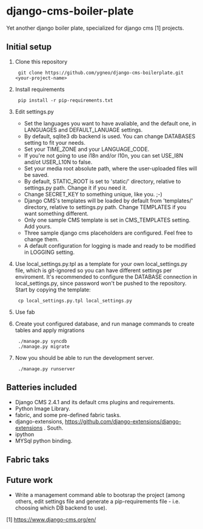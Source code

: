 django-cms-boiler-plate
=======================

Yet another django boiler plate, specialized for django cms [1] projects.

Initial setup
-------------

1. Clone this repository

        git clone https://github.com/ygneo/django-cms-boilerplate.git <your-project-name>

1. Install requirements

        pip install -r pip-requirements.txt

1. Edit settings.py
   - Set the languages you want to have avaliable, and the default one, in LANGUAGES and DEFAULT_LANUAGE settings.
   - By default, sqlite3 db backend is used. You can change DATABASES setting to fit your needs.
   - Set your TIME_ZONE and your LANGUAGE_CODE.
   - If you're not going to use i18n and/or l10n, you can set USE_I8N and/ot USER_L10N to false.
   - Set your media root absolute path, where the user-uploaded files will be saved.
   - By default, STATIC_ROOT is set to 'static/' directory, relative to settings.py path. Change it if you need it.
   - Change SECRET_KEY to something unique, like you. ;-)
   - Django CMS's templates will be loaded by default from 'templates/' directory, relative to settings.py path. Change TEMPLATES if you want something different.
   - Only one sample CMS template is set in CMS_TEMPLATES setting. Add yours.
   - Three sample django cms placeholders are configured. Feel free to change them.
   - A default configuration for logging is made and ready to be modified in LOGGING setting.

1. Use local_settings.py.tpl as a template for your own local_settings.py file, which is git-ignored so you can have different settings per enviroment. It's recommended to configure the DATABASE connection in local_settings.py, since password won't be pushed to the repository. Start by copying the template:

        cp local_settings.py.tpl local_settings.py

1. Use fab

1. Create yout configured database, and run manage commands to create tables and apply migrations

        ./manage.py syncdb
        ./manage.py migrate

1. Now you should be able to run the development server.

        ./manage.py runserver

Batteries included
------------------

 - Django CMS 2.4.1 and its default cms plugins and requirements.
 - Python Image Library.
 - fabric, and some pre-defined fabric tasks.
 - django-extensions, https://github.com/django-extensions/django-extensions
 . South.
 - ipython
 - MYSql python binding.

Fabric taks
-----------



Future work
-----------

- Write a management command able to bootsrap the project (among others, edit settings file and generate a pip-requirements file - i.e. choosing which DB backend to use).

[1] https://www.django-cms.org/en/
